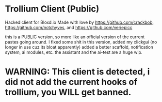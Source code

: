# Trollium Client (Public)
Hacked client for Bloxd.io
Made with love by https://github.com/crackbob, https://github.com/notchyves, and https://github.com/veriepicc

this is a PUBLIC version, so more like an official version of the current pastes going around.
I fixed some shit in this version, added my clickgui (no longer in use cuz its bloat apparently) added a better scaffold, notification system, ai modules, etc. 
the assistant and the ai-test are a huge wip.



# WARNING: This client is detected, i did not add the current hooks of trollium, you **WILL** get banned.
